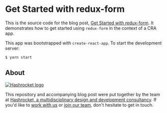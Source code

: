 # Get Started with redux-form

This is the source code for the blog post, [Get Started with redux-form](). It
demonstrates how to get started using `redux-form` in the context of a CRA
app.

This app was bootstrapped with `create-react-app`. To start the development server:

```bash
$ yarn start
```

## About

[![Hashrocket logo](https://hashrocket.com/hashrocket_logo.svg)](https://hashrocket.com)

This repository and accompanying blog post were put together by the team at
[Hashrocket, a multidisciplinary design and development
consultancy](https://hashrocket.com). If you'd like to [work with
us](https://hashrocket.com/contact-us/hire-us) or [join our
team](https://hashrocket.com/contact-us/jobs), don't hesitate to get in touch.
